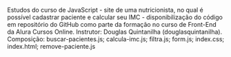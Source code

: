 Estudos do curso de JavaScript - site de uma nutricionista, no qual é possível cadastrar paciente e calcular seu IMC - disponibilização do código em repositório do GitHub como parte da formação no curso de Front-End da Alura Cursos Online. Instrutor: Douglas Quintanilha (douglasquintanilha). Composição: buscar-pacientes.js; calcula-imc.js; filtra.js; form.js; index.css; index.html; remove-paciente.js
